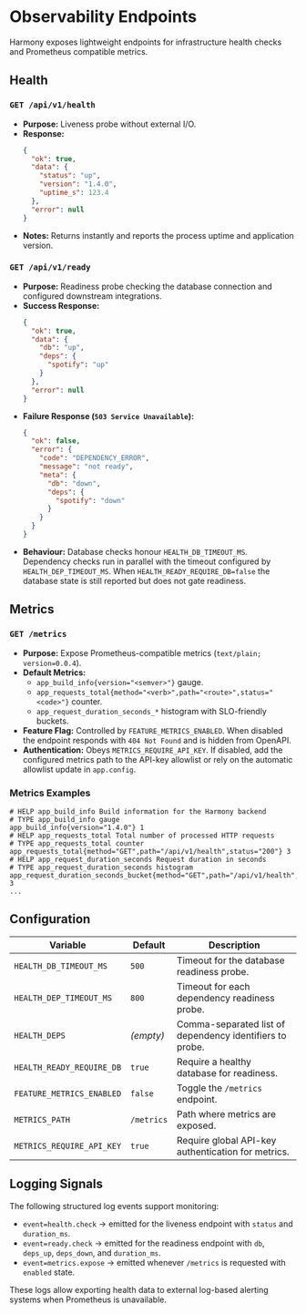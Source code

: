 # Observability Endpoints

Harmony exposes lightweight endpoints for infrastructure health checks and Prometheus compatible metrics.

## Health

### `GET /api/v1/health`
- **Purpose:** Liveness probe without external I/O.
- **Response:**
  ```json
  {
    "ok": true,
    "data": {
      "status": "up",
      "version": "1.4.0",
      "uptime_s": 123.4
    },
    "error": null
  }
  ```
- **Notes:** Returns instantly and reports the process uptime and application version.

### `GET /api/v1/ready`
- **Purpose:** Readiness probe checking the database connection and configured downstream integrations.
- **Success Response:**
  ```json
  {
    "ok": true,
    "data": {
      "db": "up",
      "deps": {
        "spotify": "up"
      }
    },
    "error": null
  }
  ```
- **Failure Response (`503 Service Unavailable`):**
  ```json
  {
    "ok": false,
    "error": {
      "code": "DEPENDENCY_ERROR",
      "message": "not ready",
      "meta": {
        "db": "down",
        "deps": {
          "spotify": "down"
        }
      }
    }
  }
  ```
- **Behaviour:** Database checks honour `HEALTH_DB_TIMEOUT_MS`. Dependency checks run in parallel with the timeout configured by `HEALTH_DEP_TIMEOUT_MS`. When `HEALTH_READY_REQUIRE_DB=false` the database state is still reported but does not gate readiness.

## Metrics

### `GET /metrics`
- **Purpose:** Expose Prometheus-compatible metrics (`text/plain; version=0.0.4`).
- **Default Metrics:**
  - `app_build_info{version="<semver>"}` gauge.
  - `app_requests_total{method="<verb>",path="<route>",status="<code>"}` counter.
  - `app_request_duration_seconds_*` histogram with SLO-friendly buckets.
- **Feature Flag:** Controlled by `FEATURE_METRICS_ENABLED`. When disabled the endpoint responds with `404 Not Found` and is hidden from OpenAPI.
- **Authentication:** Obeys `METRICS_REQUIRE_API_KEY`. If disabled, add the configured metrics path to the API-key allowlist or rely on the automatic allowlist update in `app.config`.

### Metrics Examples
```
# HELP app_build_info Build information for the Harmony backend
# TYPE app_build_info gauge
app_build_info{version="1.4.0"} 1
# HELP app_requests_total Total number of processed HTTP requests
# TYPE app_requests_total counter
app_requests_total{method="GET",path="/api/v1/health",status="200"} 3
# HELP app_request_duration_seconds Request duration in seconds
# TYPE app_request_duration_seconds histogram
app_request_duration_seconds_bucket{method="GET",path="/api/v1/health",status="200",le="0.01"} 3
...
```

## Configuration

| Variable | Default | Description |
| --- | --- | --- |
| `HEALTH_DB_TIMEOUT_MS` | `500` | Timeout for the database readiness probe. |
| `HEALTH_DEP_TIMEOUT_MS` | `800` | Timeout for each dependency readiness probe. |
| `HEALTH_DEPS` | _(empty)_ | Comma-separated list of dependency identifiers to probe. |
| `HEALTH_READY_REQUIRE_DB` | `true` | Require a healthy database for readiness. |
| `FEATURE_METRICS_ENABLED` | `false` | Toggle the `/metrics` endpoint. |
| `METRICS_PATH` | `/metrics` | Path where metrics are exposed. |
| `METRICS_REQUIRE_API_KEY` | `true` | Require global API-key authentication for metrics. |

## Logging Signals

The following structured log events support monitoring:

- `event=health.check` &rarr; emitted for the liveness endpoint with `status` and `duration_ms`.
- `event=ready.check` &rarr; emitted for the readiness endpoint with `db`, `deps_up`, `deps_down`, and `duration_ms`.
- `event=metrics.expose` &rarr; emitted whenever `/metrics` is requested with `enabled` state.

These logs allow exporting health data to external log-based alerting systems when Prometheus is unavailable.
